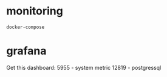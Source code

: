 # monitoring

    docker-compose 
    

# grafana
Get this dashboard:
    5955 - system metric
    12819 - postgressql